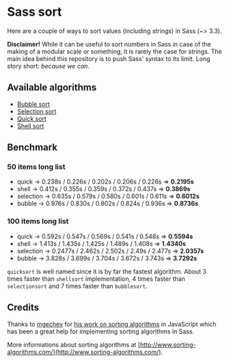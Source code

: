 Sass sort
=========

Here are a couple of ways to sort values (including strings) in Sass (~> 3.3).

**Disclaimer!** While it can be useful to sort numbers in Sass in case of the making of a modular scale or something, it is rarely the case for strings. The main idea behind this repository is to push Sass' syntax to its limit. Long story short: *because we can*.

## Available algorithms

* [Bubble sort](http://en.wikipedia.org/wiki/Bubble_sort)
* [Selection sort](http://en.wikipedia.org/wiki/Selection_sort)
* [Quick sort](http://en.wikipedia.org/wiki/Quicksort)
* [Shell sort](http://en.wikipedia.org/wiki/Shellsort)

## Benchmark

### 50 items long list
* quick     -> 0.238s / 0.226s / 0.202s / 0.206s / 0.226s => **0.2195s**
* shell     -> 0.412s / 0.355s / 0.359s / 0.372s / 0.437s => **0.3869s**
* selection -> 0.635s / 0.579s / 0.580s / 0.601s / 0.611s => **0.6012s**
* bubble    -> 0.976s / 0.830s / 0.802s / 0.824s / 0.936s => **0.8736s**

### 100 items long list
* quick     -> 0.592s / 0.547s / 0.569s / 0.541s / 0.548s => **0.5594s**
* shell     -> 1.413s / 1.435s / 1.425s / 1.489s / 1.408s => **1.4340s**
* selection -> 0.2477s / 2.462s / 2.502s / 2.49s / 2.477s => **2.0357s**
* bubble    -> 3.828s / 3.699s / 3.704s / 3.672s / 3.743s => **3.7292s**

`quicksort` is well named since it is by far the fastest algorithm. About 3 times faster than `shellsort` implementation, 4 times faster than `selectionsort` and 7 times faster than `bubblesort`.

## Credits

Thanks to [mgechev](https://github.com/mgechev) for [his work on sorting algorithms](https://github.com/mgechev/javascript-algorithms/tree/master/src/sorting) in JavaScript which has been a great help for implementing sorting algorithms in Sass.

More informations about sorting algorithms at [http://www.sorting-algorithms.com/](http://www.sorting-algorithms.com/).
